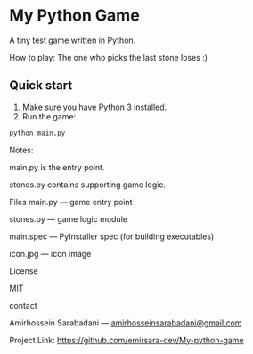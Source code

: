 # My Python Game

A tiny test game written in Python.

How to play:
The one who picks the last stone loses :)

## Quick start

1. Make sure you have Python 3 installed.  
2. Run the game:

```bash
python main.py
```
Notes:

main.py is the entry point.

stones.py contains supporting game logic.

Files
main.py — game entry point

stones.py — game logic module

main.spec — PyInstaller spec (for building executables)

icon.jpg — icon image

License

MIT

contact

Amirhossein Sarabadani — amirhosseinsarabadani@gmail.com

Project Link: https://github.com/emirsara-dev/My-python-game